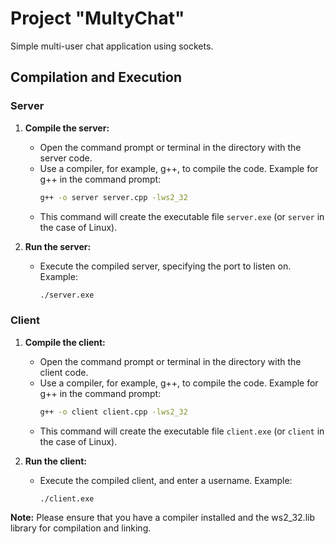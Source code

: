 # Project "MultyChat"

Simple multi-user chat application using sockets.

## Compilation and Execution

### Server

1. **Compile the server:**
   - Open the command prompt or terminal in the directory with the server code.
   - Use a compiler, for example, g++, to compile the code. Example for g++ in the command prompt:
     ```bash
     g++ -o server server.cpp -lws2_32
     ```
   - This command will create the executable file `server.exe` (or `server` in the case of Linux).

2. **Run the server:**
   - Execute the compiled server, specifying the port to listen on. Example:
     ```bash
     ./server.exe 
     ```

### Client

1. **Compile the client:**
   - Open the command prompt or terminal in the directory with the client code.
   - Use a compiler, for example, g++, to compile the code. Example for g++ in the command prompt:
     ```bash
     g++ -o client client.cpp -lws2_32
     ```
   - This command will create the executable file `client.exe` (or `client` in the case of Linux).

2. **Run the client:**
   - Execute the compiled client, and enter a username. Example:
     ```bash
     ./client.exe 
     ```

**Note:** Please ensure that you have a compiler installed and the ws2_32.lib library for compilation and linking.
